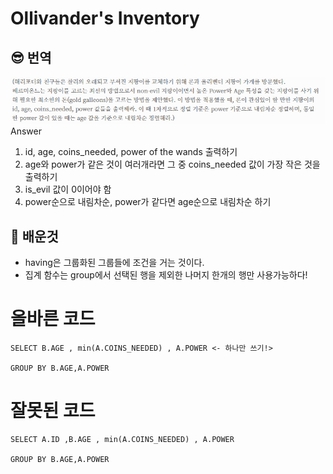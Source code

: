 # Ollivander's Inventory

## 😎 번역

![alt text](image.png)
Answer

1. id, age, coins_needed, power of the wands 출력하기
2. age와 power가 같은 것이 여러개라면 그 중 coins_needed 값이 가장 작은 것을 출력하기
3. is_evil 값이 0이어야 함
4. power순으로 내림차순, power가 같다면 age순으로 내림차순 하기

## 🤖 배운것

- having은 그룹화된 그룹들에 조건을 거는 것이다.
- 집계 함수는 group에서 선택된 행을 제외한 나머지 한개의 행만 사용가능하다!

# 올바른 코드

```mysql
SELECT B.AGE , min(A.COINS_NEEDED) , A.POWER <- 하나만 쓰기!>

GROUP BY B.AGE,A.POWER
```

# 잘못된 코드

```mysql
SELECT A.ID ,B.AGE , min(A.COINS_NEEDED) , A.POWER

GROUP BY B.AGE,A.POWER

```
